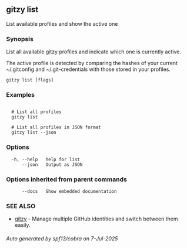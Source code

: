 ## gitzy list

List available profiles and show the active one

### Synopsis

List all available gitzy profiles and indicate which one is currently active.

The active profile is detected by comparing the hashes of your current ~/.gitconfig and ~/.git-credentials with those stored in your profiles.

```
gitzy list [flags]
```

### Examples

```

  # List all profiles
  gitzy list

  # List all profiles in JSON format
  gitzy list --json

```

### Options

```
  -h, --help   help for list
      --json   Output as JSON
```

### Options inherited from parent commands

```
      --docs   Show embedded documentation
```

### SEE ALSO

* [gitzy](gitzy.md)	 - Manage multiple GitHub identities and switch between them easily.

###### Auto generated by spf13/cobra on 7-Jul-2025
